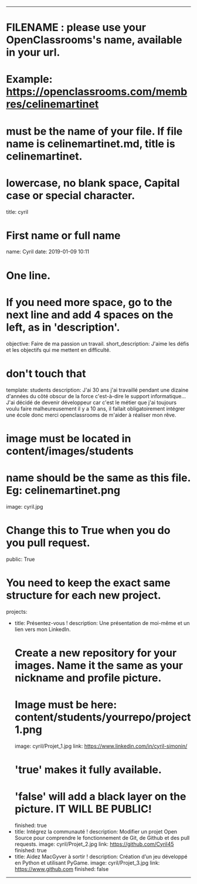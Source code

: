 ---

# FILENAME : please use your OpenClassrooms's name, available in your url.
# Example: https://openclassrooms.com/membres/celinemartinet
# must be the name of your file. If file name is celinemartinet.md, title is celinemartinet.
# lowercase, no blank space, Capital case or special character.
title: cyril

# First name or full name
name: Cyril
date: 2019-01-09 10:11

# One line.
# If you need more space, go to the next line and add 4 spaces on the left, as in 'description'.
objective: Faire de ma passion un travail.
short_description: J'aime les défis et les objectifs qui me mettent en difficulté.

# don't touch that
template: students
description:
    J'ai 30 ans j'ai travaillé pendant une dizaine d'années du côté obscur de la force c'est-à-dire le support informatique...
	J'ai décidé de devenir développeur car c'est le métier que j'ai toujours voulu faire malheureusement il y a 10 ans,
	il fallait obligatoirement intégrer une école donc merci openclassrooms de m'aider à réaliser mon rêve.
# image must be located in content/images/students
# name should be the same as this file. Eg: celinemartinet.png
image: cyril.jpg

# Change this to True when you do you pull request.
public: True

# You need to keep the exact same structure for each new project.
projects:
  - title: Présentez-vous !
    description: Une présentation de moi-même et un lien vers mon LinkedIn.
    # Create a new repository for your images. Name it the same as your nickname and profile picture.
    # Image must be here: content/students/yourrepo/project1.png
    image: cyril/Projet_1.jpg
    link: https://www.linkedin.com/in/cyril-simonin/
    # 'true' makes it fully available.
    # 'false' will add a black layer on the picture. IT WILL BE PUBLIC!
    finished: true
  - title: Intégrez la communauté !
    description: Modifier un projet Open Source pour comprendre le fonctionnement de Git, de Github et des pull requests. 
    image: cyril/Projet_2.jpg
    link: https://github.com/Cyril45
    finished: true
  - title: Aidez MacGyver à sortir !
    description: Création d’un jeu développé en Python et utilisant PyGame.
    image: cyril/Projet_3.jpg
    link: https://www.github.com
    finished: false
---